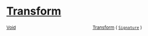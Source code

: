 # [Transform](./Map-100663625.md)



<sub>[Void](https://docs.microsoft.com/en-us/dotnet/api/System.Void)</sub><img width=200/><sub>[Transform](./Map-100663625.md) ( [`Signature`](./../../Signature.md) )</sub><br>


